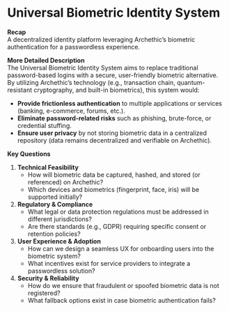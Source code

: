 
# Universal Biometric Identity System

**Recap**  
A decentralized identity platform leveraging Archethic’s biometric authentication for a passwordless experience.

**More Detailed Description**  
The Universal Biometric Identity System aims to replace traditional password-based logins with a secure, user-friendly biometric alternative. By utilizing Archethic’s technology (e.g., transaction chain, quantum-resistant cryptography, and built-in biometrics), this system would:
- **Provide frictionless authentication** to multiple applications or services (banking, e-commerce, forums, etc.).
- **Eliminate password-related risks** such as phishing, brute-force, or credential stuffing.
- **Ensure user privacy** by not storing biometric data in a centralized repository (data remains decentralized and verifiable on Archethic).

**Key Questions**  
1. **Technical Feasibility**  
   - How will biometric data be captured, hashed, and stored (or referenced) on Archethic?  
   - Which devices and biometrics (fingerprint, face, iris) will be supported initially?  
2. **Regulatory & Compliance**  
   - What legal or data protection regulations must be addressed in different jurisdictions?  
   - Are there standards (e.g., GDPR) requiring specific consent or retention policies?  
3. **User Experience & Adoption**  
   - How can we design a seamless UX for onboarding users into the biometric system?  
   - What incentives exist for service providers to integrate a passwordless solution?  
4. **Security & Reliability**  
   - How do we ensure that fraudulent or spoofed biometric data is not registered?  
   - What fallback options exist in case biometric authentication fails?
